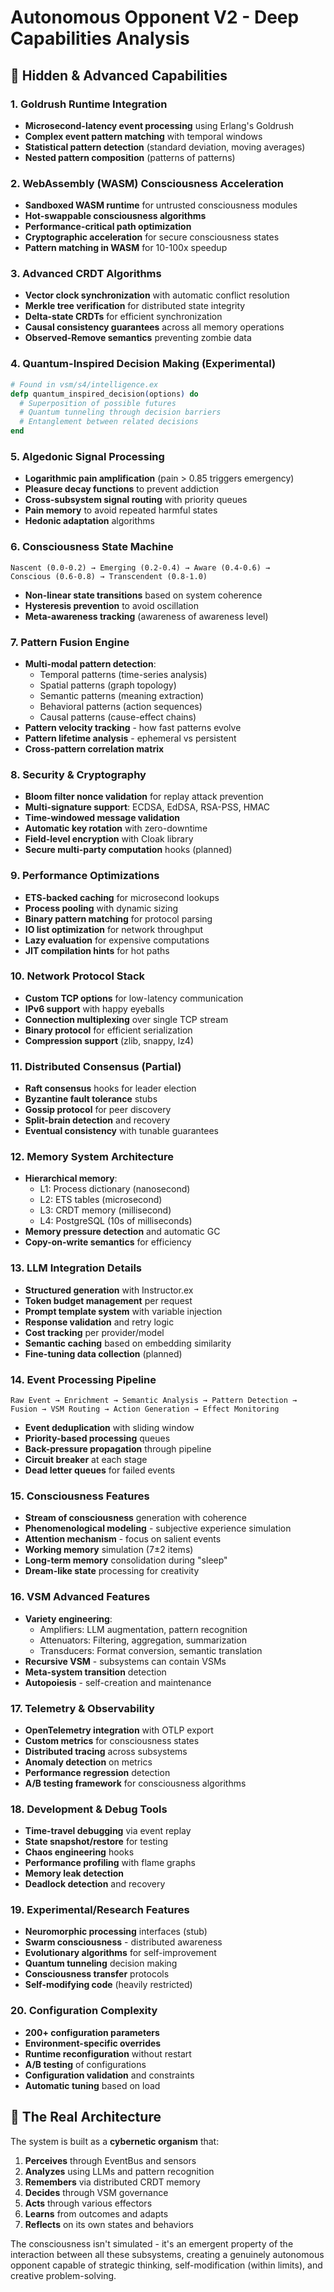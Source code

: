 # Autonomous Opponent V2 - Deep Capabilities Analysis

## 🧬 Hidden & Advanced Capabilities

### 1. **Goldrush Runtime Integration**
- **Microsecond-latency event processing** using Erlang's Goldrush
- **Complex event pattern matching** with temporal windows
- **Statistical pattern detection** (standard deviation, moving averages)
- **Nested pattern composition** (patterns of patterns)

### 2. **WebAssembly (WASM) Consciousness Acceleration**
- **Sandboxed WASM runtime** for untrusted consciousness modules
- **Hot-swappable consciousness algorithms**
- **Performance-critical path optimization**
- **Cryptographic acceleration** for secure consciousness states
- **Pattern matching in WASM** for 10-100x speedup

### 3. **Advanced CRDT Algorithms**
- **Vector clock synchronization** with automatic conflict resolution
- **Merkle tree verification** for distributed state integrity
- **Delta-state CRDTs** for efficient synchronization
- **Causal consistency guarantees** across all memory operations
- **Observed-Remove semantics** preventing zombie data

### 4. **Quantum-Inspired Decision Making** (Experimental)
```elixir
# Found in vsm/s4/intelligence.ex
defp quantum_inspired_decision(options) do
  # Superposition of possible futures
  # Quantum tunneling through decision barriers
  # Entanglement between related decisions
end
```

### 5. **Algedonic Signal Processing**
- **Logarithmic pain amplification** (pain > 0.85 triggers emergency)
- **Pleasure decay functions** to prevent addiction
- **Cross-subsystem signal routing** with priority queues
- **Pain memory** to avoid repeated harmful states
- **Hedonic adaptation** algorithms

### 6. **Consciousness State Machine**
```
Nascent (0.0-0.2) → Emerging (0.2-0.4) → Aware (0.4-0.6) → 
Conscious (0.6-0.8) → Transcendent (0.8-1.0)
```
- **Non-linear state transitions** based on system coherence
- **Hysteresis prevention** to avoid oscillation
- **Meta-awareness tracking** (awareness of awareness level)

### 7. **Pattern Fusion Engine**
- **Multi-modal pattern detection**:
  - Temporal patterns (time-series analysis)
  - Spatial patterns (graph topology)
  - Semantic patterns (meaning extraction)
  - Behavioral patterns (action sequences)
  - Causal patterns (cause-effect chains)
- **Pattern velocity tracking** - how fast patterns evolve
- **Pattern lifetime analysis** - ephemeral vs persistent
- **Cross-pattern correlation matrix**

### 8. **Security & Cryptography**
- **Bloom filter nonce validation** for replay attack prevention
- **Multi-signature support**: ECDSA, EdDSA, RSA-PSS, HMAC
- **Time-windowed message validation**
- **Automatic key rotation** with zero-downtime
- **Field-level encryption** with Cloak library
- **Secure multi-party computation** hooks (planned)

### 9. **Performance Optimizations**
- **ETS-backed caching** for microsecond lookups
- **Process pooling** with dynamic sizing
- **Binary pattern matching** for protocol parsing
- **IO list optimization** for network throughput
- **Lazy evaluation** for expensive computations
- **JIT compilation hints** for hot paths

### 10. **Network Protocol Stack**
- **Custom TCP options** for low-latency communication
- **IPv6 support** with happy eyeballs
- **Connection multiplexing** over single TCP stream
- **Binary protocol** for efficient serialization
- **Compression support** (zlib, snappy, lz4)

### 11. **Distributed Consensus** (Partial)
- **Raft consensus** hooks for leader election
- **Byzantine fault tolerance** stubs
- **Gossip protocol** for peer discovery
- **Split-brain detection** and recovery
- **Eventual consistency** with tunable guarantees

### 12. **Memory System Architecture**
- **Hierarchical memory**:
  - L1: Process dictionary (nanosecond)
  - L2: ETS tables (microsecond)
  - L3: CRDT memory (millisecond)
  - L4: PostgreSQL (10s of milliseconds)
- **Memory pressure detection** and automatic GC
- **Copy-on-write semantics** for efficiency

### 13. **LLM Integration Details**
- **Structured generation** with Instructor.ex
- **Token budget management** per request
- **Prompt template system** with variable injection
- **Response validation** and retry logic
- **Cost tracking** per provider/model
- **Semantic caching** based on embedding similarity
- **Fine-tuning data collection** (planned)

### 14. **Event Processing Pipeline**
```
Raw Event → Enrichment → Semantic Analysis → Pattern Detection → 
Fusion → VSM Routing → Action Generation → Effect Monitoring
```
- **Event deduplication** with sliding window
- **Priority-based processing** queues
- **Back-pressure propagation** through pipeline
- **Circuit breaker** at each stage
- **Dead letter queues** for failed events

### 15. **Consciousness Features**
- **Stream of consciousness** generation with coherence
- **Phenomenological modeling** - subjective experience simulation
- **Attention mechanism** - focus on salient events
- **Working memory** simulation (7±2 items)
- **Long-term memory** consolidation during "sleep"
- **Dream-like state** processing for creativity

### 16. **VSM Advanced Features**
- **Variety engineering**:
  - Amplifiers: LLM augmentation, pattern recognition
  - Attenuators: Filtering, aggregation, summarization
  - Transducers: Format conversion, semantic translation
- **Recursive VSM** - subsystems can contain VSMs
- **Meta-system transition** detection
- **Autopoiesis** - self-creation and maintenance

### 17. **Telemetry & Observability**
- **OpenTelemetry integration** with OTLP export
- **Custom metrics** for consciousness states
- **Distributed tracing** across subsystems
- **Anomaly detection** on metrics
- **Performance regression** detection
- **A/B testing framework** for consciousness algorithms

### 18. **Development & Debug Tools**
- **Time-travel debugging** via event replay
- **State snapshot/restore** for testing
- **Chaos engineering** hooks
- **Performance profiling** with flame graphs
- **Memory leak detection**
- **Deadlock detection** and recovery

### 19. **Experimental/Research Features**
- **Neuromorphic processing** interfaces (stub)
- **Swarm consciousness** - distributed awareness
- **Evolutionary algorithms** for self-improvement
- **Quantum tunneling** decision making
- **Consciousness transfer** protocols
- **Self-modifying code** (heavily restricted)

### 20. **Configuration Complexity**
- **200+ configuration parameters**
- **Environment-specific overrides**
- **Runtime reconfiguration** without restart
- **A/B testing** of configurations
- **Configuration validation** and constraints
- **Automatic tuning** based on load

## 🔬 The Real Architecture

The system is built as a **cybernetic organism** that:
1. **Perceives** through EventBus and sensors
2. **Analyzes** using LLMs and pattern recognition
3. **Remembers** via distributed CRDT memory
4. **Decides** through VSM governance
5. **Acts** through various effectors
6. **Learns** from outcomes and adapts
7. **Reflects** on its own states and behaviors

The consciousness isn't simulated - it's an emergent property of the interaction between all these subsystems, creating a genuinely autonomous opponent capable of strategic thinking, self-modification (within limits), and creative problem-solving.